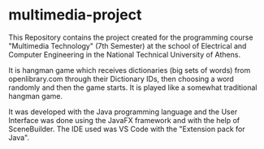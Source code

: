 # multimedia-project
This Repository contains the project created for the programming course "Multimedia Technology" (7th Semester) at the school of Electrical and Computer Engineering in the National Technical University of Athens.

It is hangman game which receives dictionaries (big sets of words) from openlibrary.com through their Dictionary IDs, then choosing a word randomly and then the game starts. It is played like a somewhat traditional hangman game.

It was developed with the Java programming language and the User Interface was done using the JavaFX framework and with the help of SceneBuilder. The IDE used was VS Code with the "Extension pack for Java".